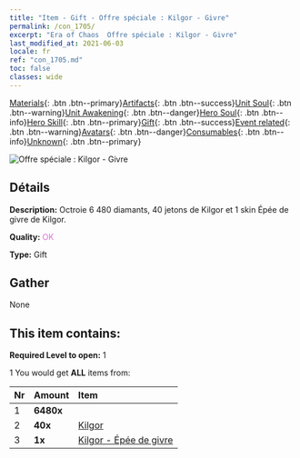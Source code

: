 ```yaml
---
title: "Item - Gift - Offre spéciale : Kilgor - Givre"
permalink: /con_1705/
excerpt: "Era of Chaos  Offre spéciale : Kilgor - Givre"
last_modified_at: 2021-06-03
locale: fr
ref: "con_1705.md"
toc: false
classes: wide
---
```

 [Materials](/ItemsFR/){: .btn .btn--primary}[Artifacts](/ItemsFR/Artifacts/){: .btn .btn--success}[Unit Soul](/ItemsFR/UnitSoul/){: .btn .btn--warning}[Unit Awakening](/ItemsFR/UnitAwakening/){: .btn .btn--danger}[Hero Soul](/ItemsFR/HeroSoul/){: .btn .btn--info}[Hero Skill](/ItemsFR/HeroSkill/){: .btn .btn--primary}[Gift](/ItemsFR/Gift/){: .btn .btn--success}[Event related](/ItemsFR/Events/){: .btn .btn--warning}[Avatars](/ItemsFR/Avatars/){: .btn .btn--danger}[Consumables](/ItemsFR/Consumables/){: .btn .btn--info}[Unknown](/ItemsFR/Unknown/){: .btn .btn--primary}

 ![Offre spéciale : Kilgor - Givre](/images/t/i_907321.png)

## Détails
 **Description:** Octroie 6 480 diamants, 40 jetons de Kilgor et 1 skin Épée de givre de Kilgor.

 **Quality:** <span style="color: #DA70D6">OK</span>

 **Type:** Gift

## Gather

  None

## This item contains:

 **Required Level to open:** 1

 1 You would get **ALL** items  from:

  | Nr | Amount |     Item    |
  |:---|:-------|:------------|
  | 1 |  **6480x** | <i class="fas fa-gem"/> |  | 
  | 2 |  **40x** | [Kilgor](/ItemsFR/her_374/) |  | 
  | 3 |  **1x** | [Kilgor - Épée de givre](/ItemsFR/con_1055/) |  | 
